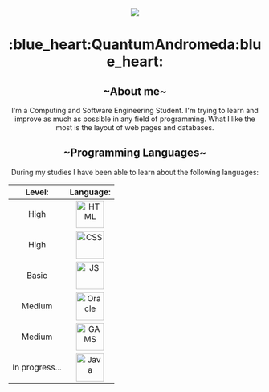<div align="center">
    <picture>
      <source media="(prefers-color-scheme: dark)" srcset="https://user-images.githubusercontent.com/117300099/217121756-9847a207-e7cb-48c0-9b1e-d9bbcfcc182b.gif">
      <source media="(prefers-color-scheme: light)" srcset="https://user-images.githubusercontent.com/117300099/217121827-3ddd1b3d-05c2-4b12-a874-12e749adf6fd.gif">
      <img src="https://user-images.githubusercontent.com/117300099/217121793-84d1377f-dd00-4262-bdc3-7f40b1c62e59.gif"/>
    </picture>
     <h1>:blue_heart:QuantumAndromeda:blue_heart:</h1>
      <h2>~About me~</h2>
      <p>I'm a Computing and Software Engineering Student. I'm trying to learn and improve as much as possible in any field of programming. What I like the most is the layout of web pages and databases.</p>
      <h2>~Programming Languages~</h2>
      <p>During my studies I have been able to learn about the following languages:</p>
      <table>
      <thead align="center">
        <tr>
          <th>Level:</th>
          <th>Language:</th>
        </tr>
      </thead>
      <tbody align="center">
        <tr>
          <td>High</td>
          <td><img src="https://user-images.githubusercontent.com/117300099/217122243-25ddfa69-c398-4adf-bef3-a63de5ae7520.png" title="HTML" width="55" height="55"/></td>
        </tr>
        <tr>
          <td>High</td>
          <td><img src="https://user-images.githubusercontent.com/117300099/217122284-c1d4c175-2112-40b0-b978-27398bb983c4.png" title="CSS" width="55" height="55"/></td>
        </tr>
        <tr>
          <td>Basic</td>
          <td><img src="https://user-images.githubusercontent.com/117300099/217122319-8bebd6f5-f27a-423f-93d5-adecb4283ba1.png" title="JS" width="55" height="55"/></td>
        </tr>
        <tr>
          <td>Medium</td>
          <td><img src="https://user-images.githubusercontent.com/117300099/217122396-4ee2d9bd-a99c-4583-aa2d-81ecd8529a52.png" title="Oracle" width="55" height="55"/></td>
        </tr>
        <tr>
          <td>Medium</td>
          <td><img src="https://user-images.githubusercontent.com/117300099/217122438-bc634efe-92ec-4b32-a7fd-8a66211e9a5b.png" title="GAMS" width="55" height="55"/></td>
        </tr>
        <tr>
          <td>In progress...</td>
          <td><img src="https://user-images.githubusercontent.com/117300099/217122472-4a7f36d9-9a3c-436a-bbd3-1b4ba8dc0f62.png" title="Java" width="55" height="55"/></td>
        </tr>
      </tbody>
      </table>
  </div>


